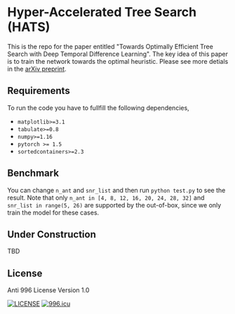 # Hyper-Accelerated Tree Search (HATS)
This is the repo for the paper entitled 
"Towards Optimally Efficient Tree Search with Deep Temporal Difference Learning".
The key idea of this paper is to train the network towards the optimal heuristic. Please see more detials in the [arXiv preprint](https://www.arxiv.com).

## Requirements
To run the code you have to fullfill the following dependencies,
* `matplotlib>=3.1`
* `tabulate>=0.8`
* `numpy>=1.16`
* `pytorch >= 1.5`
* `sortedcontainers>=2.3`

## Benchmark
You can change `n_ant` and `snr_list` and then run `python test.py` to see the result. 
Note that only `n_ant in [4, 8, 12, 16, 20, 24, 28, 32]` and `snr_list in range(5, 26)` are supported by the out-of-box, since we only train the model for these cases.


## Under Construction
TBD

## License
Anti 996 License Version 1.0

[![LICENSE](https://img.shields.io/badge/license-Anti%20996-blue.svg)](https://github.com/996icu/996.ICU/blob/master/LICENSE)
<a href="https://996.icu"><img src="https://img.shields.io/badge/link-996.icu-red.svg" alt="996.icu"></a>
